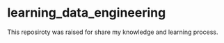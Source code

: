 # learning_data_engineering
This reposiroty was raised for share my knowledge and learning process.
